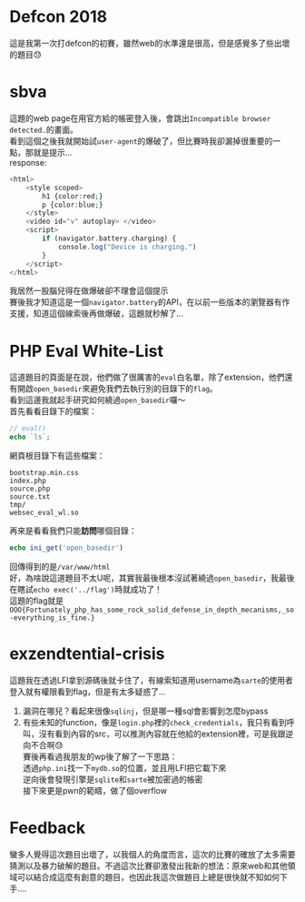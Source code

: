# Defcon 2018
這是我第一次打defcon的初賽，雖然web的水準還是很高，但是感覺多了些出壞的題目:sweat:

# sbva
這題的web page在用官方給的帳密登入後，會跳出`Incompatible browser detected.`的畫面。  
看到這個之後我就開始試`user-agent`的爆破了，但比賽時我卻漏掉很重要的一點，那就是提示...  
response:  
```php
<html>
    <style scoped>
        h1 {color:red;}
        p {color:blue;} 
    </style>
    <video id="v" autoplay> </video>
    <script>
        if (navigator.battery.charging) {
            console.log("Device is charging.")
        }
    </script>
</html>
```
我居然一股腦兒得在做爆破卻不理會這個提示  
賽後我才知道這是一個`navigator.battery`的API，在以前一些版本的瀏覽器有作支援，知道這個線索後再做爆破，這題就秒解了...

# PHP Eval White-List
這道題目的頁面是在說，他們做了很厲害的`eval`白名單，除了extension，他們還有開啟`open_basedir`來避免我們去執行別的目錄下的`flag`。  
看到這邊我就起手研究如何繞過`open_basedir`囉～  
首先看看目錄下的檔案：  
```php
// eval()
echo `ls`;
```
網頁根目錄下有這些檔案：  
```
bootstrap.min.css
index.php
source.php
source.txt
tmp/
websec_eval_wl.so
```
再來是看看我們只能**訪問**哪個目錄：  
```php
echo ini_get('open_basedir')
```
回傳得到的是`/var/www/html`  
好，為啥說這道題目不太U呢，其實我最後根本沒試著繞過`open_basedir`，我最後在瞎試`echo exec('../flag')`時就成功了！  
這題的flag就是`OOO{Fortunately_php_has_some_rock_solid_defense_in_depth_mecanisms,_so-everything_is_fine.}`  

# exzendtential-crisis
這題我在透過LFI拿到源碼後就卡住了，有線索知道用username為`sarte`的使用者登入就有權限看到flag，但是有太多疑惑了...  
1. 漏洞在哪兒？看起來很像`sqlinj`，但是哪一種sql會影響到怎麼bypass  
2. 有些未知的function，像是`login.php`裡的`check_credentials`，我只有看到呼叫，沒有看到內容的src，可以推測內容就在他給的extension裡，可是我跟逆向不合啊:sweat:  
賽後再看過我朋友的wp後了解了一下思路：  
透過`php.ini`找一下`mydb.so`的位置，並且用LFI把它載下來  
逆向後會發現引擎是`sqlite`和`sarte`被加密過的帳密  
接下來更是pwn的範疇，做了個overflow  

# Feedback
蠻多人覺得這次題目出壞了，以我個人的角度而言，這次的比賽的確放了太多需要猜測以及暴力破解的題目。不過這次比賽卻激發出我新的想法：原來web和其他領域可以結合成這麼有創意的題目，也因此我這次做題目上總是很快就不知如何下手....  
